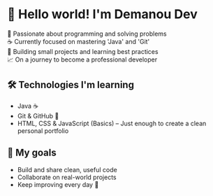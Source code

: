 # 👋 Hello world! I'm Demanou Dev

🧠 Passionate about programming and solving problems  
☕ Currently focused on mastering 'Java' and 'Git'  
🔨 Building small projects and learning best practices  
📈 On a journey to become a professional developer

## 🛠️ Technologies I'm learning
- Java ☕
- Git & GitHub 🌿
- HTML, CSS & JavaScript (Basics) – Just enough to create a clean personal portfolio
  
## 📌 My goals
- Build and share clean, useful code
- Collaborate on real-world projects
- Keep improving every day 🚀

